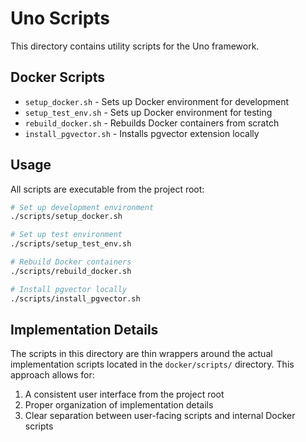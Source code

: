 # Uno Scripts

This directory contains utility scripts for the Uno framework.

## Docker Scripts

- `setup_docker.sh` - Sets up Docker environment for development
- `setup_test_env.sh` - Sets up Docker environment for testing
- `rebuild_docker.sh` - Rebuilds Docker containers from scratch
- `install_pgvector.sh` - Installs pgvector extension locally

## Usage

All scripts are executable from the project root:

```bash
# Set up development environment
./scripts/setup_docker.sh

# Set up test environment
./scripts/setup_test_env.sh

# Rebuild Docker containers
./scripts/rebuild_docker.sh

# Install pgvector locally
./scripts/install_pgvector.sh
```

## Implementation Details

The scripts in this directory are thin wrappers around the actual implementation scripts located in the `docker/scripts/` directory. This approach allows for:

1. A consistent user interface from the project root
2. Proper organization of implementation details
3. Clear separation between user-facing scripts and internal Docker scripts